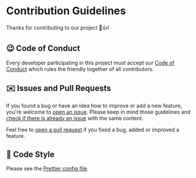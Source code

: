 # Contribution Guidelines

Thanks for contributing to our project 🎉👍!

## 😉 Code of Conduct

Every developer participating in this project must accept our [Code of Conduct](CODE_OF_CONDUCT.md) which rules the friendly together of all contributors.

## ✉️ Issues and Pull Requests

If you found a bug or have an idea how to improve or add a new feature, you're welcome to [open an issue](https://github.com/jarne/HackerDesktop/issues/new). Please keep in mind those guidelines and [check if there is already an issue](https://github.com/jarne/HackerDesktop/issues) with the same content.

Feel free to [open a pull request](https://github.com/jarne/HackerDesktop/compare) if you fixed a bug, added or improved a feature.

## 🎨 Code Style

Please see the [Prettier config file](https://github.com/jarne/Chat/blob/master/.prettierrc.json).
